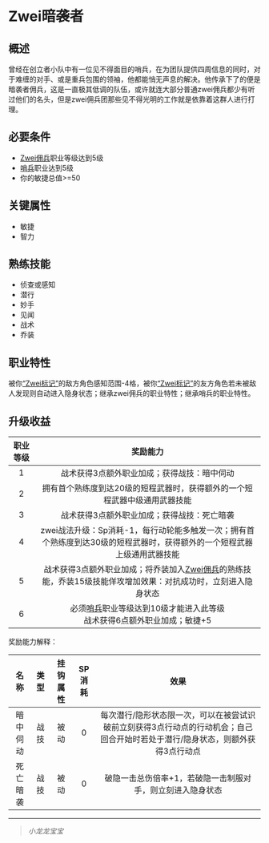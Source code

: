 # Zwei暗袭者

## 概述

曾经在创立者小队中有一位见不得面目的哨兵，在为团队提供四周信息的同时，对于难缠的对手、或是重兵包围的领袖，他都能悄无声息的解决。他传承下了的便是暗袭者佣兵，这是一直极其低调的队伍，或许就连大部分普通zwei佣兵都少有听过他们的名头，但是zwei佣兵团那些见不得光明的工作就是依靠着这群人进行打理。

## 必要条件

* <a href="../zwei-mercenary" target="_blank">Zwei佣兵</a>职业等级达到5级
* <a href="../../../basicJob/Sentinel" target="_blank">哨兵</a>职业达到5级
* 你的敏捷总值>=50

## 关键属性

* 敏捷
* 智力

## 熟练技能

* 侦查或感知
* 潜行
* 妙手
* 见闻
* 战术
* 乔装

## 职业特性

被你<a href="../../../../status/mark/#Zwei标记" target="_blank">“Zwei标记”</a>的敌方角色感知范围-4格，被你<a href="../../../../status/mark/#Zwei标记" target="_blank">“Zwei标记”</a>的友方角色若未被敌人发现则自动进入隐身状态；继承zwei佣兵的职业特性；继承哨兵的职业特性。

## 升级收益

职业等级|奖励能力
:--:|:--:
1|战术获得3点额外职业加成；获得战技：暗中伺动
2|拥有首个熟练度到达20级的短程武器时，获得额外的一个短程武器中级通用武器技能
3|战术获得3点额外职业加成；获得战技：死亡暗袭
4|zwei战法升级：Sp消耗-1，每行动轮能多触发一次；拥有首个熟练度到达30级的短程武器时，获得额外的一个短程武器上级通用武器技能
5|战术获得3点额外职业加成；将乔装加入<a href="../zwei-mercenary" target="_blank">Zwei佣兵</a>的熟练技能，乔装15级技能佯攻增加效果：对抗成功时，立刻进入隐身状态
6|必须<a href="../../../basicJob/Sentinel" target="_blank">哨兵</a>职业等级达到10级才能进入此等级<br>战术获得6点额外职业加成；敏捷+5

奖励能力解释：

名称|类型|挂钩属性|SP消耗|效果
:--:|:--:|:--:|:--:|:--:
暗中伺动|战技|被动|0|每次潜行/隐形状态限一次，可以在被尝试识破前立刻获得3点行动点的行动机会；自己回合开始时若处于潜行/隐身状态，则额外获得3点行动点
死亡暗袭|战技|被动|0|破隐一击总伤倍率+1，若破隐一击制服对手，则立刻进入隐身状态

---

> *小龙龙宝宝*